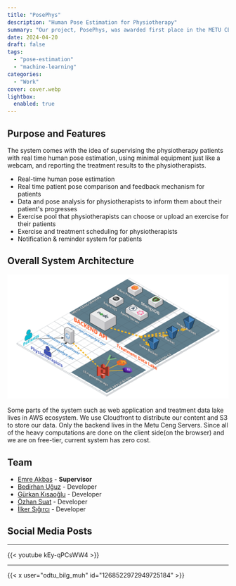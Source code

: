 ```yaml
---
title: "PosePhys"
description: "Human Pose Estimation for Physiotherapy"
summary: "Our project, PosePhys, was awarded first place in the METU CENG Senior Project Competition."
date: 2024-04-20
draft: false
tags:
  - "pose-estimation"
  - "machine-learning"
categories:
  - "Work"
cover: cover.webp
lightbox:
  enabled: true
---
```


## Purpose and Features

The system comes with the idea of supervising the physiotherapy patients with real time human pose estimation, using minimal equipment just like a webcam, and reporting the treatment results to the physiotherapists.

- Real-time human pose estimation
- Real time patient pose comparison and feedback mechanism for patients
- Data and pose analysis for physiotherapists to inform them about their patient's progresses
- Exercise pool that physiotherapists can choose or upload an exercise for their patients
- Exercise and treatment scheduling for physiotherapists
- Notification & reminder system for patients

## Overall System Architecture

![Architecture](images/architecture.png)

Some parts of the system such as web application and treatment data lake lives in AWS ecosystem. We use Cloudfront to distribute our content and S3 to store our data. Only the backend lives in the Metu Ceng Servers.
Since all of the heavy computations are done on the client side(on the browser) and we are on free-tier, current system has zero cost.

## Team

- [Emre Akbaş](https://user.ceng.metu.edu.tr/~emre/) - **Supervisor**
- [Bedirhan Uğuz](https://www.linkedin.com/in/bedirhan-uguz/) - Developer
- [Gürkan Kısaoğlu](https://www.linkedin.com/in/gkisaoglu/) - Developer
- [Özhan Suat](https://www.linkedin.com/in/ozhansuat/) - Developer
- [İlker Sığırcı](https://www.linkedin.com/in/ilkersigirci/) - Developer


## Social Media Posts

---
{{< youtube kEy-qPCsWW4 >}}

---
{{< x user="odtu_bilg_muh" id="1268522972949725184" >}}

<!-- {{< link title="Facebook" description="CENG Senior Project Post" url="https://facebook.com/ODTU.Bilgisayar.Muhendisligi/photos/ceng-demo-day-2020-1siposephysbedirhan-u%C4%9Fuz-g%C3%BCrkan-k%C4%B1sao%C4%9Flu-ilker-s%C4%B1%C4%9F%C4%B1rc%C4%B1-%C3%B6zhan-/2753756344734294" icon="https://facebook.com/favicon.ico" >}} -->